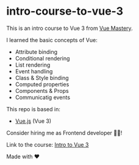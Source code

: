 # intro-course-to-vue-3
This is an intro course to Vue 3 from [Vue Mastery](https://www.vuemastery.com/).

I learned the basic concepts of Vue:

- Attribute binding
- Conditional rendering
- List rendering
- Event handling
- Class & Style binding
- Computed properties
- Components & Props
- Communicatig events

This repo is based in:

- [Vue.js](https://v3.vuejs.org/) (Vue 3)

Consider hiring me as Frontend developer :man_technologist:!

Link to the course:
[Intro to Vue 3](https://www.vuemastery.com/courses/intro-to-vue-3/)

Made with :heart:



